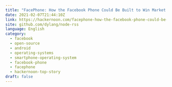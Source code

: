 ```yaml
---
title: "FacePhone: How the Facebook Phone Could Be Built to Win Market Share"
date: 2021-02-07T21:44:10Z
link: https://hackernoon.com/facephone-how-the-facebook-phone-could-be-built-to-win-market-share-7s4s35wn?source=rss&utm_medium=RSS&utm_source=news.12bit.vn
site: github.com/dylang/node-rss
language: English
category:
  - facebook
  - open-source
  - android
  - operating-systems
  - smartphone-operating-system
  - facebook-phone
  - facephone
  - hackernoon-top-story
draft: false
---
```

